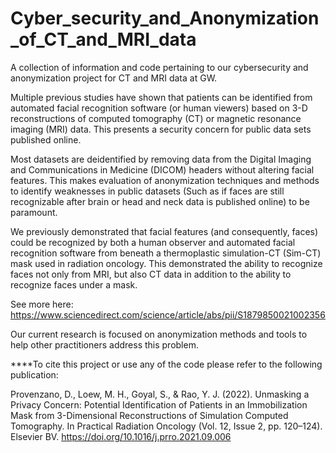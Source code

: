 # Cyber_security_and_Anonymization_of_CT_and_MRI_data
A collection of information and code pertaining to our cybersecurity and anonymization project for CT and MRI data at GW. 

Multiple previous studies have shown that patients can be identified from automated facial recognition software (or human viewers) based on 3-D reconstructions of computed tomography (CT) or magnetic resonance imaging (MRI) data. This presents a security concern for public data sets published online. 

Most datasets are deidentified by removing data from the Digital Imaging and Communications in Medicine (DICOM) headers without altering facial features. This makes evaluation of anonymization techniques and methods to identify weaknesses in public datasets (Such as if faces are still recognizable after brain or head and neck data is published online) to be paramount. 

We previously demonstrated that facial features (and consequently, faces) could be recognized by both a human observer and automated facial recognition software from beneath a thermoplastic simulation-CT (Sim-CT) mask used in radiation oncology. This demonstrated the ability to recognize faces not only from MRI, but also CT data in addition to the ability to recognize faces under a mask. 

See more here: https://www.sciencedirect.com/science/article/abs/pii/S1879850021002356

Our current research is focused on anonymization methods and tools to help other practitioners address this problem. 

****To cite this project or use any of the code please refer to the following publication:


Provenzano, D., Loew, M. H., Goyal, S., & Rao, Y. J. (2022). Unmasking a Privacy Concern: Potential Identification of Patients in an Immobilization Mask from 3-Dimensional Reconstructions of Simulation Computed Tomography. In Practical Radiation Oncology (Vol. 12, Issue 2, pp. 120–124). Elsevier BV. https://doi.org/10.1016/j.prro.2021.09.006 
